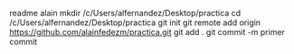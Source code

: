 readme alain
mkdir /c/Users/alfernandez/Desktop/practica
cd /c/Users/alfernandez/Desktop/practica
git init
git remote add origin https://github.com/alainfedezm/practica.git
git add . 
git commit -m primer commit 
